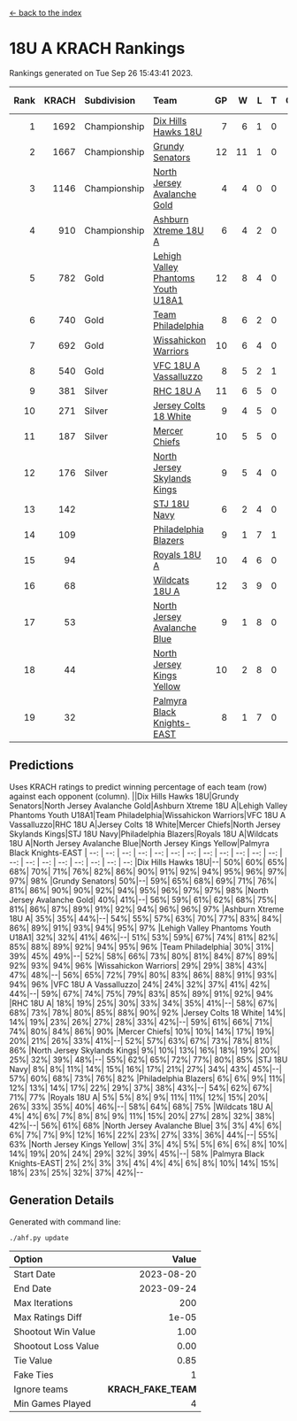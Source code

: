[<- back to the index](readme.md)
# 18U A KRACH Rankings
Rankings generated on Tue Sep 26 15:43:41 2023.

Rank|KRACH|Subdivision|Team|GP|W|L|T|OTW|OTL|SoS|Exp Wins|Win Diff
---:|---:|:---|:---|---:|---:|---:|---:|---:|---:|---:|---:|---:
1|1692|Championship|[Dix Hills Hawks 18U](https://gamesheetstats.com/seasons/3659/teams/140731/schedule)|7|6|1|0|0|0|513|6.8|-0.0
2|1667|Championship|[Grundy Senators](https://gamesheetstats.com/seasons/3659/teams/140732/schedule)|12|11|1|0|0|0|291|11.8|-0.0
3|1146|Championship|[North Jersey Avalanche Gold](https://gamesheetstats.com/seasons/3659/teams/140737/schedule)|4|4|0|0|0|0|196|4.9|0.0
4|910|Championship|[Ashburn Xtreme 18U A](https://gamesheetstats.com/seasons/3659/teams/140730/schedule)|6|4|2|0|0|0|683|4.8|-0.0
5|782|Gold|[Lehigh Valley Phantoms Youth U18A1](https://gamesheetstats.com/seasons/3659/teams/140734/schedule)|12|8|4|0|0|0|594|8.8|-0.0
6|740|Gold|[Team Philadelphia](https://gamesheetstats.com/seasons/3659/teams/140745/schedule)|8|6|2|0|0|0|537|6.8|-0.0
7|692|Gold|[Wissahickon Warriors](https://gamesheetstats.com/seasons/3659/teams/140748/schedule)|10|6|4|0|0|0|690|6.8|-0.0
8|540|Gold|[VFC 18U A Vassalluzzo](https://gamesheetstats.com/seasons/3659/teams/140746/schedule)|8|5|2|1|1|0|404|6.7|0.0
9|381|Silver|[RHC 18U A](https://gamesheetstats.com/seasons/3659/teams/140742/schedule)|11|6|5|0|0|0|574|6.8|-0.0
10|271|Silver|[Jersey Colts 18 White](https://gamesheetstats.com/seasons/3659/teams/140733/schedule)|9|4|5|0|0|1|643|4.9|0.0
11|187|Silver|[Mercer Chiefs](https://gamesheetstats.com/seasons/3659/teams/140735/schedule)|10|5|5|0|0|0|333|5.9|0.0
12|176|Silver|[North Jersey Skylands Kings](https://gamesheetstats.com/seasons/3659/teams/140739/schedule)|9|5|4|0|0|0|241|5.9|0.0
13|142||[STJ 18U Navy](https://gamesheetstats.com/seasons/3659/teams/140744/schedule)|6|2|4|0|0|0|532|2.9|0.0
14|109||[Philadelphia Blazers](https://gamesheetstats.com/seasons/3659/teams/140741/schedule)|9|1|7|1|0|0|668|2.7|0.0
15|94||[Royals 18U A](https://gamesheetstats.com/seasons/3659/teams/140743/schedule)|10|4|6|0|0|0|358|4.9|0.0
16|68||[Wildcats 18U A](https://gamesheetstats.com/seasons/3659/teams/140747/schedule)|12|3|9|0|0|0|517|3.9|0.0
17|53||[North Jersey Avalanche Blue](https://gamesheetstats.com/seasons/3659/teams/140736/schedule)|9|1|8|0|0|0|606|1.9|0.0
18|44||[North Jersey Kings Yellow](https://gamesheetstats.com/seasons/3659/teams/140738/schedule)|10|2|8|0|0|0|218|2.9|0.0
19|32||[Palmyra Black Knights-EAST](https://gamesheetstats.com/seasons/3659/teams/140740/schedule)|8|1|7|0|0|0|241|1.9|0.0

## Predictions
Uses KRACH ratings to predict winning percentage of each team (row) against each opponent (column).
||Dix Hills Hawks 18U|Grundy Senators|North Jersey Avalanche Gold|Ashburn Xtreme 18U A|Lehigh Valley Phantoms Youth U18A1|Team Philadelphia|Wissahickon Warriors|VFC 18U A Vassalluzzo|RHC 18U A|Jersey Colts 18 White|Mercer Chiefs|North Jersey Skylands Kings|STJ 18U Navy|Philadelphia Blazers|Royals 18U A|Wildcats 18U A|North Jersey Avalanche Blue|North Jersey Kings Yellow|Palmyra Black Knights-EAST
| --: | --: | --: | --: | --: | --: | --: | --: | --: | --: | --: | --: | --: | --: | --: | --: | --: | --: | --: | --: 
|Dix Hills Hawks 18U|--| 50%| 60%| 65%| 68%| 70%| 71%| 76%| 82%| 86%| 90%| 91%| 92%| 94%| 95%| 96%| 97%| 97%| 98%
|Grundy Senators| 50%|--| 59%| 65%| 68%| 69%| 71%| 76%| 81%| 86%| 90%| 90%| 92%| 94%| 95%| 96%| 97%| 97%| 98%
|North Jersey Avalanche Gold| 40%| 41%|--| 56%| 59%| 61%| 62%| 68%| 75%| 81%| 86%| 87%| 89%| 91%| 92%| 94%| 96%| 96%| 97%
|Ashburn Xtreme 18U A| 35%| 35%| 44%|--| 54%| 55%| 57%| 63%| 70%| 77%| 83%| 84%| 86%| 89%| 91%| 93%| 94%| 95%| 97%
|Lehigh Valley Phantoms Youth U18A1| 32%| 32%| 41%| 46%|--| 51%| 53%| 59%| 67%| 74%| 81%| 82%| 85%| 88%| 89%| 92%| 94%| 95%| 96%
|Team Philadelphia| 30%| 31%| 39%| 45%| 49%|--| 52%| 58%| 66%| 73%| 80%| 81%| 84%| 87%| 89%| 92%| 93%| 94%| 96%
|Wissahickon Warriors| 29%| 29%| 38%| 43%| 47%| 48%|--| 56%| 65%| 72%| 79%| 80%| 83%| 86%| 88%| 91%| 93%| 94%| 96%
|VFC 18U A Vassalluzzo| 24%| 24%| 32%| 37%| 41%| 42%| 44%|--| 59%| 67%| 74%| 75%| 79%| 83%| 85%| 89%| 91%| 92%| 94%
|RHC 18U A| 18%| 19%| 25%| 30%| 33%| 34%| 35%| 41%|--| 58%| 67%| 68%| 73%| 78%| 80%| 85%| 88%| 90%| 92%
|Jersey Colts 18 White| 14%| 14%| 19%| 23%| 26%| 27%| 28%| 33%| 42%|--| 59%| 61%| 66%| 71%| 74%| 80%| 84%| 86%| 90%
|Mercer Chiefs| 10%| 10%| 14%| 17%| 19%| 20%| 21%| 26%| 33%| 41%|--| 52%| 57%| 63%| 67%| 73%| 78%| 81%| 86%
|North Jersey Skylands Kings|  9%| 10%| 13%| 16%| 18%| 19%| 20%| 25%| 32%| 39%| 48%|--| 55%| 62%| 65%| 72%| 77%| 80%| 85%
|STJ 18U Navy|  8%|  8%| 11%| 14%| 15%| 16%| 17%| 21%| 27%| 34%| 43%| 45%|--| 57%| 60%| 68%| 73%| 76%| 82%
|Philadelphia Blazers|  6%|  6%|  9%| 11%| 12%| 13%| 14%| 17%| 22%| 29%| 37%| 38%| 43%|--| 54%| 62%| 67%| 71%| 77%
|Royals 18U A|  5%|  5%|  8%|  9%| 11%| 11%| 12%| 15%| 20%| 26%| 33%| 35%| 40%| 46%|--| 58%| 64%| 68%| 75%
|Wildcats 18U A|  4%|  4%|  6%|  7%|  8%|  8%|  9%| 11%| 15%| 20%| 27%| 28%| 32%| 38%| 42%|--| 56%| 61%| 68%
|North Jersey Avalanche Blue|  3%|  3%|  4%|  6%|  6%|  7%|  7%|  9%| 12%| 16%| 22%| 23%| 27%| 33%| 36%| 44%|--| 55%| 63%
|North Jersey Kings Yellow|  3%|  3%|  4%|  5%|  5%|  6%|  6%|  8%| 10%| 14%| 19%| 20%| 24%| 29%| 32%| 39%| 45%|--| 58%
|Palmyra Black Knights-EAST|  2%|  2%|  3%|  3%|  4%|  4%|  4%|  6%|  8%| 10%| 14%| 15%| 18%| 23%| 25%| 32%| 37%| 42%|--

## Generation Details

Generated with command line:
```
./ahf.py update
```

| Option | Value |
| :----- | ----: |
| Start Date | 2023-08-20 |
| End Date | 2023-09-24 |
| Max Iterations | 200 |
| Max Ratings Diff | 1e-05 |
| Shootout Win Value | 1.00 |
| Shootout Loss Value | 0.00 |
| Tie Value | 0.85 |
| Fake Ties | 1 |
| Ignore teams | __KRACH_FAKE_TEAM__ |
| Min Games Played | 4 |

